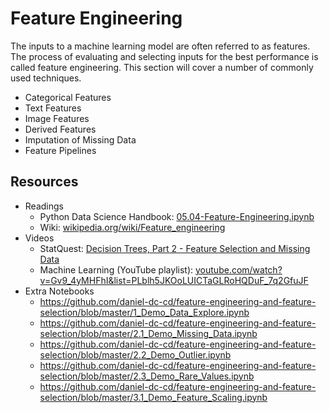 # Feature Engineering
The inputs to a machine learning model are often referred to as features. The process of evaluating and selecting inputs for the best performance is called feature engineering. This section will cover a number of commonly used techniques.

- Categorical Features
- Text Features
- Image Features
- Derived Features
- Imputation of Missing Data
- Feature Pipelines

## Resources
- Readings
  - Python Data Science Handbook: [05.04-Feature-Engineering.ipynb](https://github.com/jakevdp/PythonDataScienceHandbook/blob/master/notebooks/05.04-Feature-Engineering.ipynb)
  - Wiki: [wikipedia.org/wiki/Feature_engineering](https://wikipedia.org/wiki/Feature_engineering)
- Videos
  - StatQuest: [Decision Trees, Part 2 - Feature Selection and Missing Data](https://www.youtube.com/watch?v=wpNl-JwwplA)
  - Machine Learning (YouTube playlist): [youtube.com/watch?v=Gv9_4yMHFhI&list=PLblh5JKOoLUICTaGLRoHQDuF_7q2GfuJF](https://www.youtube.com/watch?v=Gv9_4yMHFhI&list=PLblh5JKOoLUICTaGLRoHQDuF_7q2GfuJF)
- Extra Notebooks
  - https://github.com/daniel-dc-cd/feature-engineering-and-feature-selection/blob/master/1_Demo_Data_Explore.ipynb
  - https://github.com/daniel-dc-cd/feature-engineering-and-feature-selection/blob/master/2.1_Demo_Missing_Data.ipynb
  - https://github.com/daniel-dc-cd/feature-engineering-and-feature-selection/blob/master/2.2_Demo_Outlier.ipynb
  - https://github.com/daniel-dc-cd/feature-engineering-and-feature-selection/blob/master/2.3_Demo_Rare_Values.ipynb
  - https://github.com/daniel-dc-cd/feature-engineering-and-feature-selection/blob/master/3.1_Demo_Feature_Scaling.ipynb
